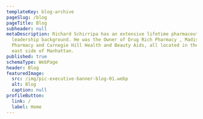 ```yaml
---
templateKey: blog-archive
pageSlug: /blog
pageTitle: Blog
subheader: null
metaDescription: Richard Schirripa has an extensive lifetime pharmaceutical
  leadership background. He was the Owner of Drug Rich Pharmacy , Madison Avenue
  Pharmacy and Carnegie Hill Health and Beauty Aids, all located in the upper
  east side of Manhattan.
published: true
schemaType: WebPage
header: Blog
featuredImage:
  src: /img/pic-executive-banner-blog-01.webp
  alt: Blog
  caption: null
profileButton:
  link: /
  label: Home
---
```

